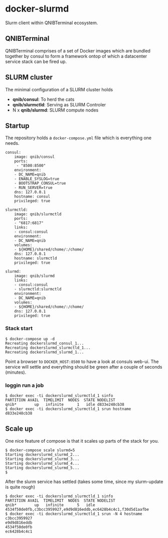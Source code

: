 # docker-slurmd

Slurm client within QNIBTerminal ecosystem.

## QNIBTerminal
QNIBTerminal comprises of a set of Docker images which are bundled together by consul to form a framework ontop of which a
datacenter service stack can be fired up.


## SLURM cluster

The minimal configuration of a SLURM cluster holds

- **qnib/consul**: To herd the cats
- **qnib/slurmctld**: Serving as SLURM Controler
- N x **qnib/slurmd**: SLURM compute nodes

## Startup

The repository holds a `docker-compose.yml` file which is everything one needs.

```
consul:
    image: qnib/consul
    ports:
     - "8500:8500"
    environment:
    - DC_NAME=qnib
    - ENABLE_SYSLOG=true
    - BOOTSTRAP_CONSUL=true
    - RUN_SERVER=true
    dns: 127.0.0.1
    hostname: consul
    privileged: true

slurmctld:
    image: qnib/slurmctld
    ports:
    - "6817:6817"
    links:
    - consul:consul
    environment:
    - DC_NAME=qnib
    volumes:
    - ${HOME}/shared/chome/:/chome/
    dns: 127.0.0.1
    hostname: slurmctld
    privileged: true

slurmd:
    image: qnib/slurmd
    links:
    - consul:consul
    - slurmctld:slurmctld
    environment:
    - DC_NAME=qnib
    volumes:
    - ${HOME}/shared/chome/:/chome/
    dns: 127.0.0.1
    privileged: true
```

### Stack start

```
$ docker-compose up -d
Recreating dockerslurmd_consul_1...
Recreating dockerslurmd_slurmctld_1...
Recreating dockerslurmd_slurmd_1...
```
Point a browser to `DOCKER_HOST:8500` to have a look at consuls web-ui. The service will settle and everything should be green after a couple of seconds (minutes).

### loggin run a job

```
$ docker exec -ti dockerslurmd_slurmctld_1 sinfo
PARTITION AVAIL  TIMELIMIT  NODES  STATE NODELIST
qnib*        up   infinite      1   idle d833e248cb38
$ docker exec -ti dockerslurmd_slurmctld_1 srun hostname
d833e248cb38
```

## Scale up

One nice feature of compose is that it scales up parts of the stack for you.
```
$ docker-compose scale slurmd=5
Starting dockerslurmd_slurmd_2...
Starting dockerslurmd_slurmd_3...
Starting dockerslurmd_slurmd_4...
Starting dockerslurmd_slurmd_5...
$
```

After the slurm service has settled (takes some time, since my slurm-update is quite rough)

```
$ docker exec -ti dockerslurmd_slurmctld_1 sinfo
PARTITION AVAIL  TIMELIMIT  NODES  STATE NODELIST
qnib*        up   infinite      5   idle 4534f50de0fb,c3bcc3959927,e9d9d816eddb,ec6428b4c4c1,f30d5d1aafbe
$ docker exec -ti dockerslurmd_slurmctld_1 srun -N 4 hostname
c3bcc3959927
e9d9d816eddb
4534f50de0fb
ec6428b4c4c1
```
